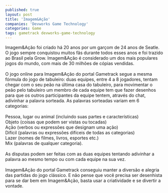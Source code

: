 ```yaml
---
published: true
layout: post
title: 'Imagem&Ação'
companies: 'Devworks Game Technology'
categories: Game
tags: gametrack devworks-game-technology
---
```

Imagem&amp;Ação foi criado há 20 anos por um garçom de 24 anos de Seatle. O jogo sempre conquistou muitos fãs durante todos esses anos e foi trazido ao Brasil pela Grow. Imagem&amp;Ação é considerado um dos mais populares jogos do mundo, com mais de 30 milhões de cópias vendidas. <br /><br />O jogo online para Imagem&amp;Ação do portal Gametrack segue a mesma fórmula do jogo de tabuleiro: duas equipes, entre 4 a 8 jogadores,  tentam chegar com o seu peão na última casa do tabuleiro, para  movimentar o peão pelo tabuleiro um membro de cada equipe tem que fazer desenhos para que os outros participantes da equipe tentem, através do chat, adivinhar a palavra sorteada. As palavras sorteadas variam em 6 categorias:<br /><br />Pessoa, lugar ou animal (incluindo suas partes e características)<br />Objeto (coisas que podem ser vistas ou tocadas)<br />Ação (verbos ou expressões que designam uma ação)<br />Difícil (palavras ou expressões difíceis de todas as categorias)<br />Lazer (nomes de filmes, livros, esportes etc.)<br />Mix (palavras de qualquer categoria).<br /><br />As disputas podem ser feitas com as duas equipes tentando adivinhar a palavra ao mesmo tempo ou com cada equipe na sua vez.<br /><br />Imagem&amp;Ação do portal Gametrack conseguiu manter a diversão e alegria das partidas do jogo clássico. E não pense que você precisa ser desenhista para se dar bem em Imagem&amp;Ação, basta usar a criatividade e se divertir a vontade.